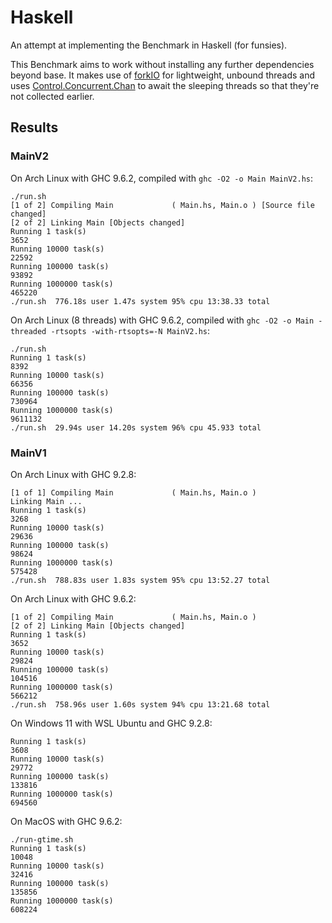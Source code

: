 # Haskell

An attempt at implementing the Benchmark in Haskell (for funsies).

This Benchmark aims to work without installing any further dependencies beyond base.
It makes use of [forkIO](https://hackage.haskell.org/package/base-4.18.0.0/docs/Control-Concurrent.html#v:forkIO) for lightweight, unbound threads and uses [Control.Concurrent.Chan](https://hackage.haskell.org/package/base-4.18.0.0/docs/Control-Concurrent-Chan.html) to await the sleeping threads so that they're not collected earlier.

## Results

### MainV2

On Arch Linux with GHC 9.6.2,
compiled with `ghc -O2 -o Main MainV2.hs`:

```shell
./run.sh
[1 of 2] Compiling Main             ( Main.hs, Main.o ) [Source file changed]
[2 of 2] Linking Main [Objects changed]
Running 1 task(s)
3652
Running 10000 task(s)
22592
Running 100000 task(s)
93892
Running 1000000 task(s)
465220
./run.sh  776.18s user 1.47s system 95% cpu 13:38.33 total
```

On Arch Linux (8 threads) with GHC 9.6.2,
compiled with `ghc -O2 -o Main -threaded -rtsopts -with-rtsopts=-N MainV2.hs`:

```shell
./run.sh
Running 1 task(s)
8392
Running 10000 task(s)
66356
Running 100000 task(s)
730964
Running 1000000 task(s)
9611132
./run.sh  29.94s user 14.20s system 96% cpu 45.933 total
```

### MainV1

On Arch Linux with GHC 9.2.8:

```shell
[1 of 1] Compiling Main             ( Main.hs, Main.o )
Linking Main ...
Running 1 task(s)
3268
Running 10000 task(s)
29636
Running 100000 task(s)
98624
Running 1000000 task(s)
575428
./run.sh  788.83s user 1.83s system 95% cpu 13:52.27 total
```

On Arch Linux with GHC 9.6.2:

```shell
[1 of 2] Compiling Main             ( Main.hs, Main.o )
[2 of 2] Linking Main [Objects changed]
Running 1 task(s)
3652
Running 10000 task(s)
29824
Running 100000 task(s)
104516
Running 1000000 task(s)
566212
./run.sh  758.96s user 1.60s system 94% cpu 13:21.68 total
```

On Windows 11 with WSL Ubuntu and GHC 9.2.8:

```shell
Running 1 task(s)
3608
Running 10000 task(s)
29772
Running 100000 task(s)
133816
Running 1000000 task(s)
694560
```

On MacOS with GHC 9.6.2:

```shell
./run-gtime.sh
Running 1 task(s)
10048
Running 10000 task(s)
32416
Running 100000 task(s)
135856
Running 1000000 task(s)
608224
```